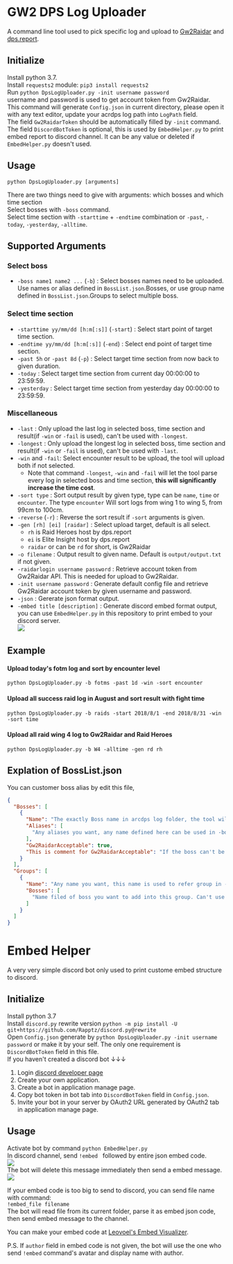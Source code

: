 # GW2 DPS Log Uploader

A command line tool used to pick specific log and upload to [Gw2Raidar](https://www.gw2raidar.com) and [dps.report](https://dps.report/).

## Initialize

Install python 3.7.  
Install `requests2` module: `pip3 install requests2`  
Run `python DpsLogUploader.py -init username password`  
username and password is used to get account token from Gw2Raidar.  
This command will generate `Config.json` in current directory, please open it with any text editor, update your acrdps log path into `LogPath` field.  
The field `Gw2RaidarToken` should be automatically filled by `-init` command.  
The field `DiscordBotToken` is optional, this is used by `EmbedHelper.py` to print embed report to discord channel. It can be any value or deleted if `EmbedHelper.py` doesn't used.

## Usage
`python DpsLogUploader.py [arguments]`  

There are two things need to give with arguments: which bosses and which time section  
Select bosses with `-boss` command.  
Select time section with `-starttime` + `-endtime` combination or `-past`, `-today`, `-yesterday`, `-alltime`.

## Supported Arguments

### Select boss
* `-boss name1 name2 ...` (`-b`) : Select bosses names need to be uploaded. Use names or alias defined in `BossList.json`.Bosses, or use group name defined in `BossList.json`.Groups to select multiple boss.  

### Select time section
* `-starttime yy/mm/dd [h:m[:s]]` (`-start`) : Select start point of target time section.
* `-endtime yy/mm/dd [h:m[:s]]` (`-end`) : Select end point of target time section.
* `-past 5h` or `-past 8d` (`-p`) : Select target time section from now back to given duration.
* `-today` : Select target time section from current day 00:00:00 to 23:59:59.
* `-yesterday` : Select target time section from yesterday day 00:00:00 to 23:59:59.

### Miscellaneous
* `-last` : Only upload the last log in selected boss, time section and result(if `-win` or `-fail` is used), can't be used with `-longest`.
* `-longest` : Only upload the longest log in selected boss, time section and result(if `-win` or `-fail` is used), can't be used with `-last`.
* `-win` and `-fail`: Select encounter result to be upload, the tool will upload both if not selected. 
  * Note that command `-longest`, `-win` and `-fail` will let the tool parse every log in selected boss and time section, **this will significantly increase the time cost**.
* `-sort type` : Sort output result by given type, type can be `name`, `time` or `encounter`. The type `encounter` Will sort logs from wing 1 to wing 5, from 99cm to 100cm.
* `-reverse` (`-r`) : Reverse the sort result if `-sort` arguments is given.
* `-gen [rh] [ei] [raidar]` : Select upload target, default is all select.
  * `rh` is Raid Heroes host by dps.report
  * `ei` is Elite Insight host by dps.report
  * `raidar` or can be `rd` for short, is Gw2Raidar
* `-o filename` : Output result to given name. Default is `output/output.txt` if not given.
* `-raidarlogin username password` : Retrieve account token from Gw2Raidar API. This is needed for upload to Gw2Raidar.
* `-init username password` : Generate default config file and retrieve Gw2Raidar account token by given username and password.
* `-json` : Gererate json format output.
* `-embed title [description]` : Generate discord embed format output, you can use `EmbedHelper.py` in this repository to print embed to your discord server.  
![](https://i.imgur.com/8I4NB5D.png)

## Example

#### Upload today's fotm log and sort by encounter level
`python DpsLogUploader.py -b fotms -past 1d -win -sort encounter`

#### Upload all success raid log in August and sort result with fight time
`python DpsLogUploader.py -b raids -start 2018/8/1 -end 2018/8/31 -win -sort time`

#### Upload all raid wing 4 log to Gw2Raidar and Raid Heroes
`python DpsLogUploader.py -b W4 -alltime -gen rd rh`

## Explation of BossList.json
You can customer boss alias by edit this file,

```json
{
  "Bosses": [
    {
      "Name": "The exactly Boss name in arcdps log folder, the tool will use this name to open log. This name can be used in -boss argument",
      "Aliases": [
        "Any aliases you want, any name defined here can be used in -boss arguments"
      ],
      "Gw2RaidarAcceptable": true,
      "This is comment for Gw2RaidarAcceptable": "If the boss can't be analyzed by Gw2Raidar, Gw2RaidarAcceptable filed should set to false. Or the upload tool will try to find this boss in Gw2Raidar encounter list after upload complete."
    }
  ],
  "Groups": [
    {
      "Name": "Any name you want, this name is used to refer group in -boss arguments",
      "Bosses": [
        "Name filed of boss you want to add into this group. Can't use alias here"
      ]
    }
  ]
}
```

# Embed Helper

A very very simple discord bot only used to print custome embed structure to discord.

## Initialize
Install python 3.7  
Install `discord.py` rewrite version `python -m pip install -U git+https://github.com/Rapptz/discord.py@rewrite`  
Open `Config.json` generate by `python DpsLogUploader.py -init username password` or make it by your self. The only one requirement is `DiscordBotToken` field in this file.  
If you haven't  created a discord bot ↓↓↓  
1. Login [discord developer page](https://discordapp.com/developers/applications/)
2. Create your own application.
3. Create a bot in application manage page.
4. Copy bot token in bot tab into `DiscordBotToken` field in `Config.json`.
5. Invite your bot in your server by OAuth2 URL generated by OAuth2 tab in application manage page.

## Usage
Activate bot by command `python EmbedHelper.py`  
In discord channel, send `!embed ` followed by entire json embed code.  
![](https://i.imgur.com/sBiGXOl.png)  
The bot will delete this message immediately then send a embed message.  
![](https://i.imgur.com/ttH0O3E.png)  

If your embed code is too big to send to discord, you can send file name with command:  
`!embed_file filename`  
The bot will read file from its current folder, parse it as embed json code, then send embed message to the channel.

You can make your embed code at [Leovoel's Embed Visualizer](https://leovoel.github.io/embed-visualizer/).

P.S. If `author` field in embed code is not given, the bot will use the one who send `!embed` command's avatar and display name with author.